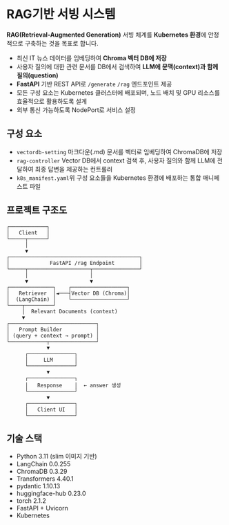 # RAG기반 서빙 시스템

**RAG(Retrieval-Augmented Generation)** 서빙 체계를 **Kubernetes 환경**에 안정적으로 구축하는 것을 목표로 합니다.

- 최신 IT 뉴스 데이터를 임베딩하여 **Chroma 벡터 DB에 저장**
- 사용자 질의에 대한 관련 문서를 DB에서 검색하여 **LLM에 문맥(context)과 함께 질의(question)**
- **FastAPI** 기반 REST API로  `/generate` `/rag` 엔드포인트 제공
- 모든 구성 요소는 Kubernetes 클러스터에 배포되며, 노드 배치 및 GPU 리소스를 효율적으로 활용하도록 설계
- 외부 통신 가능하도록 NodePort로 서비스 설정

## 구성 요소
- `vectordb-setting` 마크다운(.md) 문서를 벡터로 임베딩하여 ChromaDB에 저장
- `rag-controller`   Vector DB에서 context 검색 후, 사용자 질의와 함께 LLM에 전달하여 최종 답변을 제공하는 컨트롤러
- `k8s_manifest.yaml`위 구성 요소들을 Kubernetes 환경에 배포하는 통합 매니페스트 파일

## 프로젝트 구조도
```
┌────────────┐
│   Client   │
└─────┬──────┘
      │
      ▼
┌──────────────────────────────────────────┐
│             FastAPI /rag Endpoint        │
└─────┬────────────────────┬───────────────┘
      │                    │
      ▼                    ▼
┌──────────────┐    ┌──────────────────┐
│   Retriever  │◄───┤Vector DB (Chroma)│
│  (LangChain) │    └──────────────────┘
└────┬─────────┘
     │  Relevant Documents (context)
     ▼
┌────────────────────────────┐
│   Prompt Builder           │
│ (query + context → prompt) │
└────────────┬───────────────┘
             ▼
      ┌───────────────┐
      │     LLM       │ 
      └───────────────┘
             ▼
      ┌───────────────┐
      │   Response    │  ← answer 생성
      └───────────────┘
             ▼
      ┌───────────────┐
      │   Client UI   │
      └───────────────┘
```

## 기술 스택
- Python 3.11 (slim 이미지 기반)
- LangChain 0.0.255
- ChromaDB 0.3.29
- Transformers 4.40.1
- pydantic 1.10.13
- huggingface-hub 0.23.0
- torch 2.1.2
- FastAPI + Uvicorn
- Kubernetes

